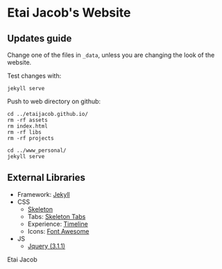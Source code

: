# Etai Jacob's Website

## Updates guide
Change one of the files in `_data`, unless you are changing the look of the website.

Test changes with:
```
jekyll serve
```

Push to web directory on github:
```
cd ../etaijacob.github.io/
rm -rf assets             
rm index.html         
rm -rf libs               
rm -rf projects

```

```
cd ../www_personal/
jekyll serve
```


## External Libraries
- Framework: [Jekyll](http://jekyllrb.com/)
- CSS
  - [Skeleton](getskeleton.com)
  - Tabs: [Skeleton Tabs](https://github.com/nathancahill/skeleton-tabs)
  - Experience: [Timeline](https://codepen.io/NilsWe/pen/FemfK)
  - Icons: [Font Awesome](http://fontawesome.io/)
- JS
  - [Jquery (3.1.1)](https://jquery.com/)


Etai Jacob


